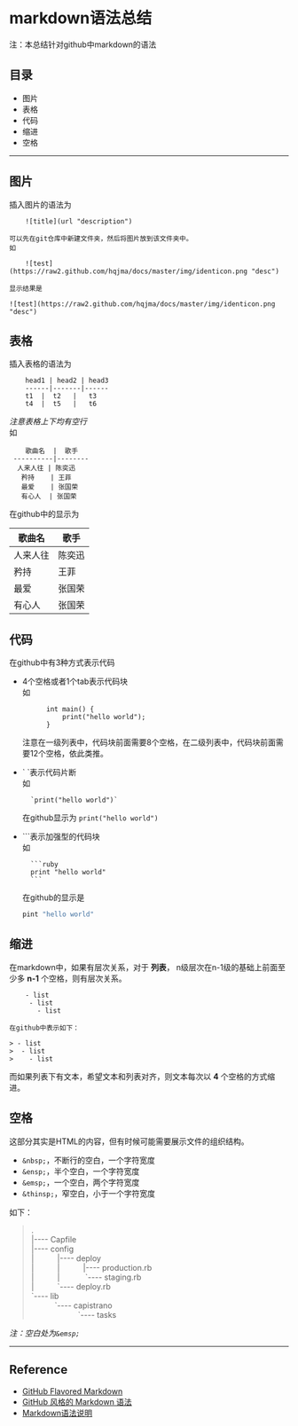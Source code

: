 markdown语法总结
====

注：本总结针对github中markdown的语法

目录
----
- 图片
- 表格
- 代码
- 缩进
- 空格

----------

图片  
---

插入图片的语法为

        ![title](url "description")

    可以先在git仓库中新建文件夹，然后将图片放到该文件夹中。
    如  
    
        ![test](https://raw2.github.com/hqjma/docs/master/img/identicon.png "desc")

    显示结果是

    ![test](https://raw2.github.com/hqjma/docs/master/img/identicon.png "desc")

表格  
---

插入表格的语法为

        head1 | head2 | head3
        ------|-------|------
        t1  |  t2   |   t3
        t4  |  t5   |   t6

 *注意表格上下均有空行*  
 如
 
~~~ 
    歌曲名  |  歌手
 ----------|--------
  人来人往 | 陈奕迅
   矜持    | 王菲
   最爱    | 张国荣
   有心人  | 张国荣
~~~

在github中的显示为  

   歌曲名  |  歌手
 ----------|--------
  人来人往 | 陈奕迅
   矜持    | 王菲
   最爱    | 张国荣
   有心人  | 张国荣

代码
---
   
在github中有3种方式表示代码  
- 4个空格或者1个tab表示代码块  
 如
            
            int main() {
                print("hello world");           
            }
            
    注意在一级列表中，代码块前面需要8个空格，在二级列表中，代码块前面需要12个空格，依此类推。

- \` \`表示代码片断  
    如

        `print("hello world")`

    在github显示为 `print("hello world")`
 
- \`\`\`表示加强型的代码块  
    如
 
        ```ruby
        print "hello world"
        ```
 
    在github的显示是  

    ```ruby
    pint "hello world"
    ```

缩进   
---

在markdown中，如果有层次关系，对于 **列表**， n级层次在n-1级的基础上前面至少多 **n-1** 个空格，则有层次关系。

        - list
         - list
           - list
          
    在github中表示如下：

    > - list
    >  - list
    >    - list

而如果列表下有文本，希望文本和列表对齐，则文本每次以 **4** 个空格的方式缩进。

空格
---

这部分其实是HTML的内容，但有时候可能需要展示文件的组织结构。
 - `&nbsp;`，不断行的空白，一个字符宽度
 - `&ensp;`，半个空白，一个字符宽度
 - `&emsp;`，一个空白，两个字符宽度
 - `&thinsp;`，窄空白，小于一个字符宽度  

如下：  
> .  
  |---- Capfile  
  |---- config  
  |&emsp;&emsp;&emsp;|---- deploy  
  |&emsp;&emsp;&emsp;|&emsp;&emsp;&emsp;|---- production.rb  
  |&emsp;&emsp;&emsp;|&emsp;&emsp;&emsp; \`---- staging.rb  
  |&emsp;&emsp;&emsp;\`---- deploy.rb  
  \`---- lib  
  &emsp;&emsp;&emsp;\`---- capistrano  
  &emsp;&emsp;&emsp;&emsp;&emsp;&emsp;\`---- tasks 

*注：空白处为`&emsp;`*

-----
Reference
---
   
- [GitHub Flavored Markdown](https://help.github.com/articles/github-flavored-markdown)
- [GitHub 风格的 Markdown 语法](https://github.com/cssmagic/blog/issues/13)
- [Markdown语法说明](http://uliweb.clkg.org/tutorial/view_chapter/32)
